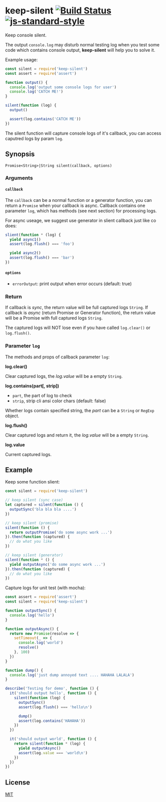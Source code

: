 # keep-silent [![Build Status](https://travis-ci.org/yibn2008/keep-silent.svg?branch=master)](https://travis-ci.org/yibn2008/keep-silent) [![js-standard-style](https://img.shields.io/badge/code%20style-standard-brightgreen.svg)](http://standardjs.com/)

Keep console silent.

The output `console.log` may disturb normal testing log when you test some code which contains console output, **keep-silent** will help you to solve it.

Example usage:

```javascript
const silent = require('keep-silent')
const assert = require('assert')

function output() {
  console.log('output some console logs for user')
  console.log('CATCH ME!')
}

silent(function (log) {
  output()

  assert(log.contains('CATCH ME'))
})
```

The silent function will capture console logs of it's callback, you can access caputred logs by param `log`.

## Synopsis

```
Promise<String>|String silent(callback, options)
```

### Arguments

#### `callback`

The `callback` can be a normal function or a generator function, you can return a `Promise` when your callback is async. Callback contains one parameter `log`, which has methods (see next section) for processing logs.

For async useage, we suggest use generator in slient callback just like co does:

```javascript
slient(function * (log) {
  yield async1()
  assert(log.flush() === 'foo')

  yield async2()
  assert(log.flush() === 'bar')
})
```

#### `options`

- `errorOutput`: print output when error occurs (default: true)

### Return

If callback is *sync*, the return value will be full captured logs `String`. If callback is *async* (return Promise or Generator function), the return value will be a Promise with full captured logs `String`.

The captured logs will NOT lose even if you have called `log.clear()` or `log.flush()`.

### Parameter `log`

The methods and props of callback parameter `log`:

**log.clear()**

Clear captured logs, the *log.value* will be a empty `String`.

**log.contains(part[, strip])**

- `part`, the part of log to check
- `strip`, strip cli ansi color chars (default: false)

Whether logs contain specified string, the *part* can be a `String` or `RegExp` object.

**log.flush()**

Clear captured logs and return it, the *log.value* will be a empty `String`.

**log.value**

Current captured logs.

## Example

Keep some function slient:

```javascript
const silent = require('keep-silent')

// keep silent (sync case)
let captured = silent(function () {
  outputSync('bla bla bla ....')
})

// keep silent (promise)
silent(function () {
  return outputPromise('do some async work ...')
}).then(function (captured) {
  // do what you like
})

// keep silent (generator)
silent(function * () {
  yield outputAsync('do some async work ...')
}).then(function (captured) {
  // do what you like
})
```

Capture logs for unit test (with mocha):

```javascript
const assert = require('assert')
const silent = require('keep-silent')

function outputSync() {
  console.log('hello')
}

function outputAsync() {
  return new Promise(resolve => {
    setTimeout(_ => {
      console.log('world')
      resolve()
    }, 100)
  })
}

function dump() {
  console.log('just dump annoyed text .... HAHAHA LALALA')
}

describe('Testing for demo', function () {
  it('should output hello', function () {
    silent(function (log) {
      outputSync()
      assert(log.flush() === 'hello\n')

      dump()
      assert(log.contains('HAHAHA'))
    })
  })

  it('should output world', function () {
    return silent(function * (log) {
      yield outputAsync()
      assert(log.value === 'world\n')
    })
  })
})
```

## License

[MIT](LICENSE)
